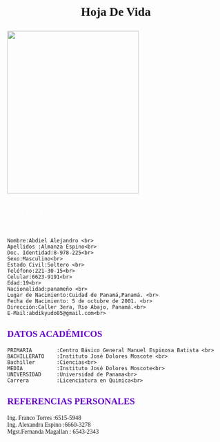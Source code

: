 <!DOCTYPE html>

<html>

<head>
<title> HOJA DE VIDA</title>
</head><br>

<body>
<body style="color:    #00000 ;background-color:soft gray;">

<h1><font face="Times New Roman"><p align="center">Hoja De Vida</font></h1></p>
<img src=<img src="Foto de Grad 03.2.jpeg" width="305" height="377"> 
<br>
<p align="justify"><h2><font color="White"><font face="Times New Roman"> DATOS PERSONALES</font></font></h2></p>
<font face="Times New Roman"><br>

    Nombre:Abdiel Alejandro <br>
    Apellidos :Almanza Espino<br>
    Doc. Identidad:8-978-225<br>
    Sexo:Masculino<br>
    Estado Civil:Soltero <br>
    Teléfono:221-30-15<br>
    Celular:6623-9191<br>
    Edad:19<br>
    Nacionalidad:panameño <br> 
    Lugar de Nacimiento:Cuidad de Panamá,Panamá. <br> 
    Fecha de Nacimiento: 5 de octubre de 2001. <br>  
    Dirección:Caller 3era, Rio Abajo, Panamá.<br>
    E-Mail:abdikyudo05@gmail.com<br>

   
       
<p align="justify"><h2><font color="#6600CC">DATOS ACADÉMICOS</font></h2></p>

    PRIMARIA        :Centro Básico General Manuel Espinosa Batista <br>
    BACHILLERATO    :Instituto José Dolores Moscote <br>
    Bachiller       :Ciencias<br>
    MEDIA           :Instituto José Dolores Moscote<br>
    UNIVERSIDAD     :Universidad de Panama<br>
    Carrera         :Licenciatura en Quimica<br>



<p align="justify"><h2><font color="#6600CC">REFERENCIAS PERSONALES</font></h2></p>

Ing. Franco Torres      :6515-5948<br>
Ing. Alexandra Espino   :6660-3278<br>
Mgst.Fernanda  Magallan : 6543-2343 <br>

